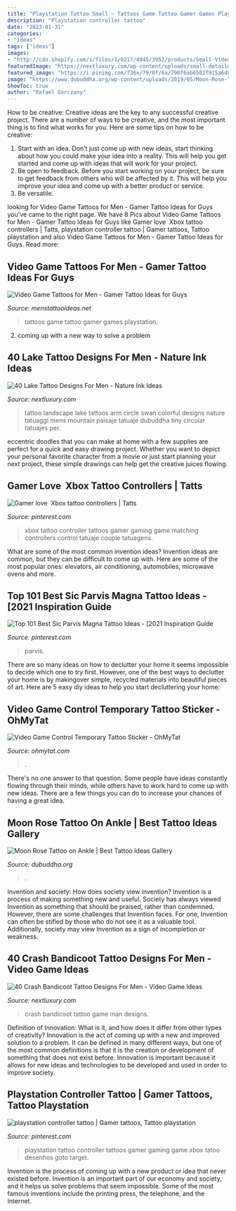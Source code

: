 ```yaml
---
title: "Playstation Tattoo Small ~ Tattoos Game Tattoo Gamer Games Playstation"
description: "Playstation controller tattoo"
date: "2023-01-31"
categories:
- "ideas"
tags: ["ideas"]
images:
- "http://cdn.shopify.com/s/files/1/0217/4045/3952/products/Small-Video-Game-Control-Illustrative-Temporary-Tattoo-Design-Idea-Inner-Arm_1024x1024.jpg?v=1569387575"
featuredImage: "https://nextluxury.com/wp-content/uploads/small-detailed-guys-lake-tattoo-designs.jpg"
featured_image: "https://i.pinimg.com/736x/79/0f/6a/790f6ab6502f915a648c935eeeca11d2--controller-tattoo-xbox-tattoo.jpg?b=t"
image: "https://www.dubuddha.org/wp-content/uploads/2019/05/Moon-Rose-Tattoo-on-Ankle-by-Stella-Tattoo.jpg"
ShowToc: true
author: "Rafael Gorczany"
---
```



How to be creative:
Creative ideas are the key to any successful creative project. There are a number of ways to be creative, and the most important thing is to find what works for you. Here are some tips on how to be creative: 
1. Start with an idea. Don’t just come up with new ideas, start thinking about how you could make your idea into a reality. This will help you get started and come up with ideas that will work for your project. 
2. Be open to feedback. Before you start working on your project, be sure to get feedback from others who will be affected by it. This will help you improve your idea and come up with a better product or service. 
3. Be versatile.

	

		
looking for Video Game Tattoos for Men - Gamer Tattoo Ideas for Guys you've came to the right page. We have 8 Pics about Video Game Tattoos for Men - Gamer Tattoo Ideas for Guys like Gamer love ️ Xbox tattoo controllers | Tatts, playstation controller tattoo | Gamer tattoos, Tattoo playstation and also Video Game Tattoos for Men - Gamer Tattoo Ideas for Guys. Read more:
		
    
## Video Game Tattoos For Men - Gamer Tattoo Ideas For Guys

<img loading=lazy src="http://www.menstattooideas.net/tattooimages/2015/06/video-game-tattoos-07.jpg" onerror="this.onerror=null;this.src='https://tse4.mm.bing.net/th?id=OIP.gmNx7FQBNHCXCPoyDhR59gHaHa&amp;pid=15.1';" alt="Video Game Tattoos for Men - Gamer Tattoo Ideas for Guys">

_Source: menstattooideas.net_

>tattoos game tattoo gamer games playstation. 

	

2. coming up with a new way to solve a problem 

    
## 40 Lake Tattoo Designs For Men - Nature Ink Ideas

<img loading=lazy src="https://nextluxury.com/wp-content/uploads/small-detailed-guys-lake-tattoo-designs.jpg" onerror="this.onerror=null;this.src='https://tse4.mm.bing.net/th?id=OIP.VUblZrWThjC0LK_nKVkDbgHaJl&amp;pid=15.1';" alt="40 Lake Tattoo Designs For Men - Nature Ink Ideas">

_Source: nextluxury.com_

>tattoo landscape lake tattoos arm circle swan colorful designs nature tatuaggi mens mountain paisaje tatuaje dubuddha tiny circular tatuajes per. 

	

eccentric doodles that you can make at home with a few supplies are perfect for a quick and easy drawing project. Whether you want to depict your personal favorite character from a movie or just start planning your next project, these simple drawings can help get the creative juices flowing.

    
## Gamer Love ️ Xbox Tattoo Controllers | Tatts

<img loading=lazy src="https://i.pinimg.com/736x/79/0f/6a/790f6ab6502f915a648c935eeeca11d2--controller-tattoo-xbox-tattoo.jpg?b=t" onerror="this.onerror=null;this.src='https://tse2.mm.bing.net/th?id=OIP.a1HMmxjaBiQIG_rk-NYKqgHaHa&amp;pid=15.1';" alt="Gamer love ️ Xbox tattoo controllers | Tatts">

_Source: pinterest.com_

>xbox tattoo controller tattoos gamer gaming game matching controllers control tatuaje couple tatuagens. 

	

What are some of the most common invention ideas?
Invention ideas are common, but they can be difficult to come up with. Here are some of the most popular ones: elevators, air conditioning, automobiles, microwave ovens and more.

    
## Top 101 Best Sic Parvis Magna Tattoo Ideas - [2021 Inspiration Guide

<img loading=lazy src="https://i.pinimg.com/736x/c1/6d/10/c16d10f3f91cc1807b426f4dd74bd907.jpg" onerror="this.onerror=null;this.src='https://tse3.mm.bing.net/th?id=OIP.YqaEX5nQjAbSvt1BCYd1YgHaHa&amp;pid=15.1';" alt="Top 101 Best Sic Parvis Magna Tattoo Ideas - [2021 Inspiration Guide">

_Source: pinterest.com_

>parvis. 

	

There are so many ideas on how to declutter your home it seems impossible to decide which one to try first. However, one of the best ways to declutter your home is by makingover simple, recycled materials into beautiful pieces of art. Here are 5 easy diy ideas to help you start decluttering your home: 

    
## Video Game Control Temporary Tattoo Sticker - OhMyTat

<img loading=lazy src="http://cdn.shopify.com/s/files/1/0217/4045/3952/products/Small-Video-Game-Control-Illustrative-Temporary-Tattoo-Design-Idea-Inner-Arm_1024x1024.jpg?v=1569387575" onerror="this.onerror=null;this.src='https://tse2.mm.bing.net/th?id=OIP.gh59PlOCEWz6Mu8cmUJV3gHaHa&amp;pid=15.1';" alt="Video Game Control Temporary Tattoo Sticker - OhMyTat">

_Source: ohmytat.com_

>. 

	

There's no one answer to that question. Some people have ideas constantly flowing through their minds, while others have to work hard to come up with new ideas. There are a few things you can do to increase your chances of having a great idea.

    
## Moon Rose Tattoo On Ankle | Best Tattoo Ideas Gallery

<img loading=lazy src="https://www.dubuddha.org/wp-content/uploads/2019/05/Moon-Rose-Tattoo-on-Ankle-by-Stella-Tattoo.jpg" onerror="this.onerror=null;this.src='https://tse4.mm.bing.net/th?id=OIP.MVhxUquE_MPYqo5fWGIK5wHaJQ&amp;pid=15.1';" alt="Moon Rose Tattoo on Ankle | Best Tattoo Ideas Gallery">

_Source: dubuddha.org_

>. 

	

Invention and society: How does society view invention?
Invention is a process of making something new and useful. Society has always viewed Invention as something that should be praised, rather than condemned. However, there are some challenges that Invention faces. For one, Invention can often be stifled by those who do not see it as a valuable tool. Additionally, society may view Invention as a sign of incompletion or weakness.

    
## 40 Crash Bandicoot Tattoo Designs For Men - Video Game Ideas

<img loading=lazy src="http://nextluxury.com/wp-content/uploads/arm-artistic-male-crash-bandicoot-tattoo-ideas.jpg" onerror="this.onerror=null;this.src='https://tse2.mm.bing.net/th?id=OIP.2k0eDyuSLwzOzVOtRmkPBgHaHx&amp;pid=15.1';" alt="40 Crash Bandicoot Tattoo Designs For Men - Video Game Ideas">

_Source: nextluxury.com_

>crash bandicoot tattoo game man designs. 

	

Definition of Innovation: What is it, and how does it differ from other types of creativity?
Innovation is the act of coming up with a new and improved solution to a problem. It can be defined in many different ways, but one of the most common definitions is that it is the creation or development of something that does not exist before. Innovation is important because it allows for new ideas and technologies to be developed and used in order to improve society.

    
## Playstation Controller Tattoo | Gamer Tattoos, Tattoo Playstation

<img loading=lazy src="https://i.pinimg.com/736x/21/4d/2e/214d2e0da996a8513070df8ec7a1e289.jpg" onerror="this.onerror=null;this.src='https://tse4.mm.bing.net/th?id=OIP.ip7g_x-2g2GX7UnVh1yJOgHaHd&amp;pid=15.1';" alt="playstation controller tattoo | Gamer tattoos, Tattoo playstation">

_Source: pinterest.com_

>playstation tattoo controller tattoos gamer gaming game xbox tatoo desenhos goto target. 

	

Invention is the process of coming up with a new product or idea that never existed before. Invention is an important part of our economy and society, and it helps us solve problems that seem impossible. Some of the most famous inventions include the printing press, the telephone, and the Internet.


